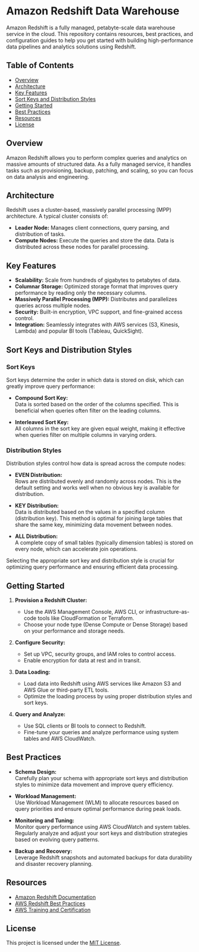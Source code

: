# Amazon Redshift Data Warehouse

Amazon Redshift is a fully managed, petabyte-scale data warehouse service in the cloud. This repository contains resources, best practices, and configuration guides to help you get started with building high-performance data pipelines and analytics solutions using Redshift.

## Table of Contents

- [Overview](#overview)
- [Architecture](#architecture)
- [Key Features](#key-features)
- [Sort Keys and Distribution Styles](#sort-keys-and-distribution-styles)
- [Getting Started](#getting-started)
- [Best Practices](#best-practices)
- [Resources](#resources)
- [License](#license)

## Overview

Amazon Redshift allows you to perform complex queries and analytics on massive amounts of structured data. As a fully managed service, it handles tasks such as provisioning, backup, patching, and scaling, so you can focus on data analysis and engineering.

## Architecture

Redshift uses a cluster-based, massively parallel processing (MPP) architecture. A typical cluster consists of:

- **Leader Node:** Manages client connections, query parsing, and distribution of tasks.
- **Compute Nodes:** Execute the queries and store the data. Data is distributed across these nodes for parallel processing.

## Key Features

- **Scalability:** Scale from hundreds of gigabytes to petabytes of data.
- **Columnar Storage:** Optimized storage format that improves query performance by reading only the necessary columns.
- **Massively Parallel Processing (MPP):** Distributes and parallelizes queries across multiple nodes.
- **Security:** Built-in encryption, VPC support, and fine-grained access control.
- **Integration:** Seamlessly integrates with AWS services (S3, Kinesis, Lambda) and popular BI tools (Tableau, QuickSight).

## Sort Keys and Distribution Styles

### Sort Keys

Sort keys determine the order in which data is stored on disk, which can greatly improve query performance:

- **Compound Sort Key:**  
  Data is sorted based on the order of the columns specified. This is beneficial when queries often filter on the leading columns.

- **Interleaved Sort Key:**  
  All columns in the sort key are given equal weight, making it effective when queries filter on multiple columns in varying orders.

### Distribution Styles

Distribution styles control how data is spread across the compute nodes:

- **EVEN Distribution:**  
  Rows are distributed evenly and randomly across nodes. This is the default setting and works well when no obvious key is available for distribution.

- **KEY Distribution:**  
  Data is distributed based on the values in a specified column (distribution key). This method is optimal for joining large tables that share the same key, minimizing data movement between nodes.

- **ALL Distribution:**  
  A complete copy of small tables (typically dimension tables) is stored on every node, which can accelerate join operations.

Selecting the appropriate sort key and distribution style is crucial for optimizing query performance and ensuring efficient data processing.

## Getting Started

1. **Provision a Redshift Cluster:**
   - Use the AWS Management Console, AWS CLI, or infrastructure-as-code tools like CloudFormation or Terraform.
   - Choose your node type (Dense Compute or Dense Storage) based on your performance and storage needs.

2. **Configure Security:**
   - Set up VPC, security groups, and IAM roles to control access.
   - Enable encryption for data at rest and in transit.

3. **Data Loading:**
   - Load data into Redshift using AWS services like Amazon S3 and AWS Glue or third-party ETL tools.
   - Optimize the loading process by using proper distribution styles and sort keys.

4. **Query and Analyze:**
   - Use SQL clients or BI tools to connect to Redshift.
   - Fine-tune your queries and analyze performance using system tables and AWS CloudWatch.

## Best Practices

- **Schema Design:**  
  Carefully plan your schema with appropriate sort keys and distribution styles to minimize data movement and improve query efficiency.

- **Workload Management:**  
  Use Workload Management (WLM) to allocate resources based on query priorities and ensure optimal performance during peak loads.

- **Monitoring and Tuning:**  
  Monitor query performance using AWS CloudWatch and system tables. Regularly analyze and adjust your sort keys and distribution strategies based on evolving query patterns.

- **Backup and Recovery:**  
  Leverage Redshift snapshots and automated backups for data durability and disaster recovery planning.

## Resources

- [Amazon Redshift Documentation](https://docs.aws.amazon.com/redshift/)
- [AWS Redshift Best Practices](https://aws.amazon.com/redshift/best-practices/)
- [AWS Training and Certification](https://aws.amazon.com/training/)

## License

This project is licensed under the [MIT License](LICENSE).
